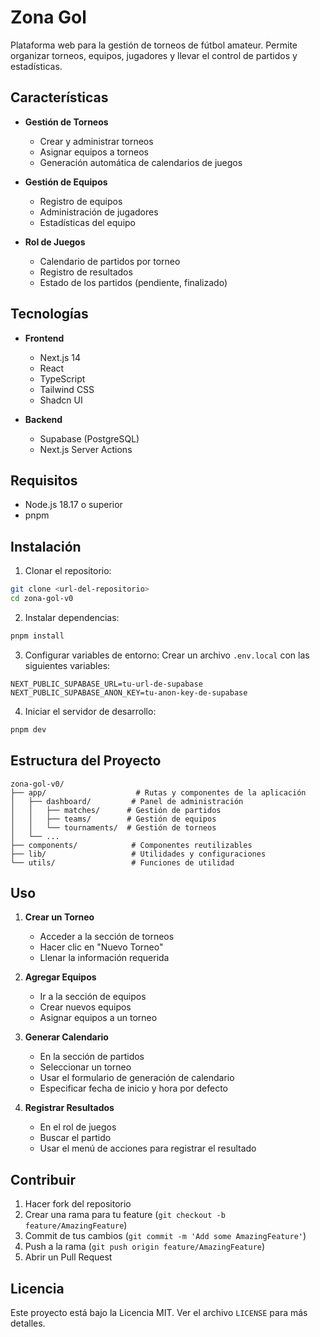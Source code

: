 # Zona Gol

Plataforma web para la gestión de torneos de fútbol amateur. Permite organizar torneos, equipos, jugadores y llevar el control de partidos y estadísticas.

## Características

- **Gestión de Torneos**
  - Crear y administrar torneos
  - Asignar equipos a torneos
  - Generación automática de calendarios de juegos

- **Gestión de Equipos**
  - Registro de equipos
  - Administración de jugadores
  - Estadísticas del equipo

- **Rol de Juegos**
  - Calendario de partidos por torneo
  - Registro de resultados
  - Estado de los partidos (pendiente, finalizado)

## Tecnologías

- **Frontend**
  - Next.js 14
  - React
  - TypeScript
  - Tailwind CSS
  - Shadcn UI

- **Backend**
  - Supabase (PostgreSQL)
  - Next.js Server Actions

## Requisitos

- Node.js 18.17 o superior
- pnpm

## Instalación

1. Clonar el repositorio:
```bash
git clone <url-del-repositorio>
cd zona-gol-v0
```

2. Instalar dependencias:
```bash
pnpm install
```

3. Configurar variables de entorno:
Crear un archivo `.env.local` con las siguientes variables:
```
NEXT_PUBLIC_SUPABASE_URL=tu-url-de-supabase
NEXT_PUBLIC_SUPABASE_ANON_KEY=tu-anon-key-de-supabase
```

4. Iniciar el servidor de desarrollo:
```bash
pnpm dev
```

## Estructura del Proyecto

```
zona-gol-v0/
├── app/                    # Rutas y componentes de la aplicación
│   ├── dashboard/         # Panel de administración
│   │   ├── matches/      # Gestión de partidos
│   │   ├── teams/        # Gestión de equipos
│   │   └── tournaments/  # Gestión de torneos
│   └── ...
├── components/            # Componentes reutilizables
├── lib/                   # Utilidades y configuraciones
└── utils/                 # Funciones de utilidad
```

## Uso

1. **Crear un Torneo**
   - Acceder a la sección de torneos
   - Hacer clic en "Nuevo Torneo"
   - Llenar la información requerida

2. **Agregar Equipos**
   - Ir a la sección de equipos
   - Crear nuevos equipos
   - Asignar equipos a un torneo

3. **Generar Calendario**
   - En la sección de partidos
   - Seleccionar un torneo
   - Usar el formulario de generación de calendario
   - Especificar fecha de inicio y hora por defecto

4. **Registrar Resultados**
   - En el rol de juegos
   - Buscar el partido
   - Usar el menú de acciones para registrar el resultado

## Contribuir

1. Hacer fork del repositorio
2. Crear una rama para tu feature (`git checkout -b feature/AmazingFeature`)
3. Commit de tus cambios (`git commit -m 'Add some AmazingFeature'`)
4. Push a la rama (`git push origin feature/AmazingFeature`)
5. Abrir un Pull Request

## Licencia

Este proyecto está bajo la Licencia MIT. Ver el archivo `LICENSE` para más detalles.
